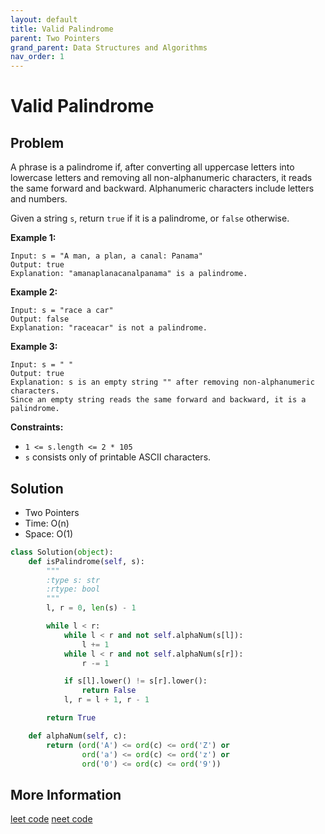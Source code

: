 ```yaml
---
layout: default
title: Valid Palindrome
parent: Two Pointers
grand_parent: Data Structures and Algorithms
nav_order: 1
---
```


# Valid Palindrome

## Problem

A phrase is a palindrome if, after converting all uppercase letters into lowercase letters and removing all non-alphanumeric characters, it reads the same forward and backward. Alphanumeric characters include letters and numbers.

Given a string `s`, return `true` if it is a palindrome, or `false` otherwise.

**Example 1:**

```
Input: s = "A man, a plan, a canal: Panama"
Output: true
Explanation: "amanaplanacanalpanama" is a palindrome.
```

**Example 2:**

```
Input: s = "race a car"
Output: false
Explanation: "raceacar" is not a palindrome.
```

**Example 3:**

```
Input: s = " "
Output: true
Explanation: s is an empty string "" after removing non-alphanumeric characters.
Since an empty string reads the same forward and backward, it is a palindrome.
```

**Constraints:**

- `1 <= s.length <= 2 * 105`
- `s` consists only of printable ASCII characters.

## Solution

- Two Pointers
- Time: O(n)
- Space: O(1)

```python
class Solution(object):
    def isPalindrome(self, s):
        """
        :type s: str
        :rtype: bool
        """
        l, r = 0, len(s) - 1

        while l < r:
            while l < r and not self.alphaNum(s[l]):
                l += 1
            while l < r and not self.alphaNum(s[r]):
                r -= 1

            if s[l].lower() != s[r].lower():
                return False
            l, r = l + 1, r - 1

        return True

    def alphaNum(self, c):
        return (ord('A') <= ord(c) <= ord('Z') or
                ord('a') <= ord(c) <= ord('z') or
                ord('0') <= ord(c) <= ord('9'))
```

## More Information

[leet code](https://leetcode.com/problems/valid-palindrome/) [neet code](https://youtu.be/jJXJ16kPFWg)
